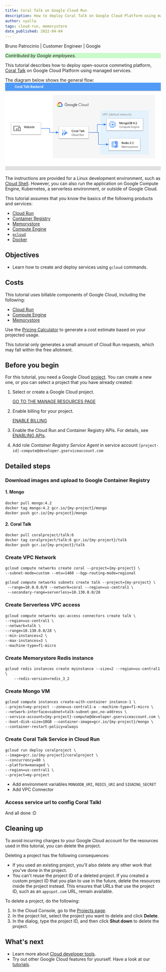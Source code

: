 ```yaml
---
title: Coral Talk on Google Cloud Run
description: How to deploy Coral Talk on Google Cloud Platform using managed services -  Cloud Run and Memorystore.
author: vyolla
tags: cloud-run, memorystore
date_published: 2022-04-04
---
```


Bruno Patrocinio | Customer Engineer | Google


<p style="background-color:#CAFACA;"><i>Contributed by Google employees.</i></p>

This tutorial describes how to deploy open-source commeting platform, [Coral Talk](https://docs.coralproject.net/)  on Google Cloud Platform using managed services.

The diagram below shows the general flow: 
![architecture](images/architecture.png)

The instructions are provided for a Linux development environment, such as [Cloud Shell](https://cloud.google.com/shell/).
However, you can also run the application on Google Compute Engine, Kubernetes, a serverless environment, or outside of
Google Cloud.

This tutorial assumes that you know the basics of the following products and services:

  - [Cloud Run](https://cloud.google.com/run/docs)
  - [Container Registry](https://cloud.google.com/container-registry/docs)
  - [Memorystore](https://cloud.google.com/memorystore/docs)
  - [Compute Engine](https://cloud.google.com/compute/docs)
  - [`gcloud`](https://cloud.google.com/sdk/docs)
  - [Docker](https://docs.docker.com/engine/reference/commandline/run)

## Objectives

* Learn how to create and deploy services using `gcloud` commands.

## Costs

This tutorial uses billable components of Google Cloud, including the following:

*   [Cloud Run](https://cloud.google.com/run)
*   [Compute Engine](https://cloud.google.com/compute)
*   [Memorystore](https://cloud.google.com/memorystore)

Use the [Pricing Calculator](https://cloud.google.com/products/calculator) to generate a cost estimate based on your 
projected usage. 

This tutorial only generates a small amount of Cloud Run requests, which may fall within the free allotment.



## Before you begin


For this tutorial, you need a Google Cloud [project](https://cloud.google.com/resource-manager/docs/cloud-platform-resource-hierarchy#projects).
You can create a new one, or you can select a project that you have already created:

1.  Select or create a Google Cloud project.

    [GO TO THE MANAGE RESOURCES PAGE](https://console.cloud.google.com/cloud-resource-manager)

2.  Enable billing for your project.

    [ENABLE BILLING](https://support.google.com/cloud/answer/6293499#enable-billing)

3. Enable the Cloud Run and Container Registry APIs. For details, see [ENABLING APIs](https://cloud.google.com/apis/docs/getting-started#enabling_apis).
   
4. Add role *Container Registry Service Agent* in service account `[project-id]-compute@developer.gserviceaccount.com`


## Detailed steps


### Download images and upload to Google Container Registry

#### 1. Mongo
```
docker pull mongo:4.2
docker tag mongo:4.2 gcr.io/{my-project}/mongo
docker push gcr.io/{my-project}/mongo
```
#### 2. Coral Talk 
```
docker pull coralproject/talk:6
docker tag coralproject/talk:6 gcr.io/{my-project}/talk
docker push gcr.io/{my-project}/talk
```

### Create VPC Network
```
gcloud compute networks create coral --project={my-project} \
--subnet-mode=custom --mtu=1460 --bgp-routing-mode=regional
```

```
gcloud compute networks subnets create talk --project={my-project} \
 --range=10.0.0.0/9 --network=coral --region=us-central1 \
 --secondary-range=serverless=10.130.0.0/28
```

### Create Serverless VPC access
```
gcloud compute networks vpc-access connectors create talk \
--region=us-central1 \
--network=talk \
--range=10.130.0.0/28 \
--min-instances=2 \
--max-instances=3 \
--machine-type=f1-micro
```

### Create Memorystore Redis instance
```
gcloud redis instances create myinstance --size=2 --region=us-central1 \
    --redis-version=redis_3_2
```

### Create Mongo VM
```
gcloud compute instances create-with-container instance-1 \
--project=my-project --zone=us-central1-a --machine-type=f1-micro \
--network-interface=subnet=talk-subnet-poc,no-address \
--service-account={my-project}-compute@developer.gserviceaccount.com \
--boot-disk-size=10GB --container-image=gcr.io/{my-project}/mongo \
--container-restart-policy=always
```

### Create Coral Talk Service in Cloud Run
```
gcloud run deploy coralproject \
--image=gcr.io/{my-project}/coralproject \
--concurrency=80 \
--platform=managed \
--region=us-central1 \
--project=my-project
```

- Add environment variables `MONGODB_URI`, `REDIS_URI` and `SIGNING_SECRET`
- Add VPC Connector
  
### Access service url to config Coral Talkl
And all done :D

## Cleaning up

To avoid incurring charges to your Google Cloud account for the resources used in this tutorial, you can delete the project.

Deleting a project has the following consequences:

- If you used an existing project, you'll also delete any other work that you've done in the project.
- You can't reuse the project ID of a deleted project. If you created a custom project ID that you plan to use in the
  future, delete the resources inside the project instead. This ensures that URLs that use the project ID, such as
  an `appspot.com` URL, remain available.

To delete a project, do the following:

1.  In the Cloud Console, go to the [Projects page](https://console.cloud.google.com/iam-admin/projects).
1.  In the project list, select the project you want to delete and click **Delete**.
1.  In the dialog, type the project ID, and then click **Shut down** to delete the project.

## What's next


- Learn more about [Cloud developer tools](https://cloud.google.com/products/tools).
- Try out other Google Cloud features for yourself. Have a look at our [tutorials](https://cloud.google.com/docs/tutorials).
